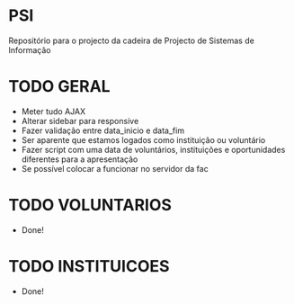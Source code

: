 # PSI
Repositório para o projecto da cadeira de Projecto de Sistemas de Informação

TODO GERAL
==========
- Meter tudo AJAX
- Alterar sidebar para responsive
- Fazer validação entre data_inicio e data_fim
- Ser aparente que estamos logados como instituição ou voluntário
- Fazer script com uma data de voluntários, instituições e oportunidades diferentes para a apresentação
- Se possível colocar a funcionar no servidor da fac

TODO VOLUNTARIOS
=========
- Done!

TODO INSTITUICOES
=========
- Done!